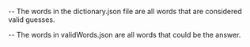 -- The words in the dictionary.json file are all words that are considered valid guesses.

-- The words in validWords.json are all words that could be the answer.